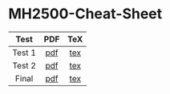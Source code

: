 # MH2500-Cheat-Sheet

| Test | PDF | TeX |
| :--: | :--: | :--: |
| Test 1 | [pdf](Test1/main.pdf) | [tex](https://github.com/pufanyi/MH2500-Cheat-Sheet/tree/main/Test1) |
| Test 2 | [pdf](Test2/main.pdf) | [tex](https://github.com/pufanyi/MH2500-Cheat-Sheet/tree/main/Test2) |
| Final | [pdf](Final/main.pdf) | [tex](https://github.com/pufanyi/MH2500-Cheat-Sheet/tree/main/Final) |
